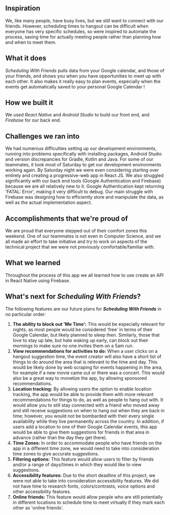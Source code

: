 ## Inspiration
We, like many people, have busy lives, but we still want to connect with our friends. However, scheduling times to hangout can be difficult when everyone has very specific schedules, so were inspired to automate the process, saving time for actually meeting people rather than planning how and when to meet them.

## What it does
_Scheduling With Friends_ pulls data from your Google calendar, and those of your friends, and shows you when you have opportunities to meet up with each other. It also makes it really easy to plan events, especially when the events get automatically saved to your personal Google Calendar !

## How we built it
We used _React Native_ and _Android Studio_ to build our front end, and _Firebase_ for our back end.

## Challenges we ran into
We had numerous difficulties setting up our development environments, running into problems specifically with installing packages, Android Studio and version discrepancies for Gradle, Kotlin and Java. For some of our teammates, it took most of Saturday to get our development environments working again. By Saturday night we were even considering starting over entirely and creating a progressive-web app in React JS. We also struggled significantly with our back end tools (Google Authentication and Firebase) because we are all relatively new to it. Google Authentication kept returning 'FATAL: Error', making it very difficult to debug. Our main struggle with Firebase was designing how to efficiently store and manipulate the data, as well as the actual implementation aspect.

## Accomplishments that we're proud of
We are proud that everyone stepped out of their comfort zones this weekend. One of our teammates is not even in Computer Science, and we all made an effort to take initiative and try to work on aspects of the technical project that we were not previously comfortable/familiar with.

## What we learned
Throughout the process of this app we all learned how to use create an API in React Native using Firebase.

## What's next for _**Scheduling With Friends**_?
The following features are our future plans for _**Scheduling With Friends**_ in no particular order:
1. **The ability to block out 'Me Time':**
This would be especially relevant for nights, as most people would be considered 'free' in terms of their Google Calendar, but likely planned to sleep then. Similarly, those that love to stay up late, but hate waking up early, can block out their mornings to make sure no one invites them on a 5am run.  
2. **View recommendations for activities to do:** 
When a user clicks on a hangout suggestion time, the event creator will also have a short list of things to do around the area that is relevant to the time and day. This would be likely done by web scraping for events happening in the area, for example if a new movie came out or there was a concert. This would also be a great way to monetize the app, by allowing sponsored recommendations.
3. **Location tracking:** 
By allowing users the option to enable location tracking, the app would be able to provide them with more relevant recommendations for things to do, as well as people to hang out with. It would allow you to still stay connected with a friend who moved  away and still receive suggestions on when to hang out when they are back in time; however, you would not be bombarded with their every single availability while they live permanently across the country. 
In addition, if users add a location to one of their Google Calendar events, this app would be able to give them suggestions for friends in that area in advance (rather than the day they get there).
4. **Time Zones:**
In order to accommodate people who have friends on the app in a different time zone, we would need to take into consideration time zones to give accurate suggestions.
5. **Filtering options:**
This feature would allow users to filter by friends and/or a range of days/times in which they would like to view suggestions.
6. **Accessibility features:**
Due to the short deadline of this project, we were not able to take into consideration accessibility features. We did not have time to research fonts, colors/contrasts, voice options and other accessibility features.
7. **Online friends:**
This feature would allow people who are still potentially in different locations to schedule time to meet virtually if they mark each other as 'online friends'.
